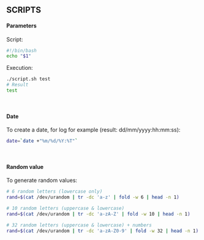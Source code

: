 ## SCRIPTS

#### Parameters
Script:
```bash
#!/bin/bash
echo "$1"
```

Execution:
```bash
./script.sh test
# Result
test
```
<br/>

#### 

#### Date
To create a date, for log for example (result: dd/mm/yyyy:hh:mm:ss):
```bash
date=`date +"%m/%d/%Y:%T"`
```
<br/>

#### Random value
To generate random values:
```bash
# 6 random letters (lowercase only)
rand=$(cat /dev/urandom | tr -dc 'a-z' | fold -w 6 | head -n 1)

# 10 random letters (uppercase & lowercase)
rand=$(cat /dev/urandom | tr -dc 'a-zA-Z' | fold -w 10 | head -n 1)

# 32 random letters (uppercase & lowercase) + numbers
rand=$(cat /dev/urandom | tr -dc 'a-zA-Z0-9' | fold -w 32 | head -n 1)
```
<br/>
